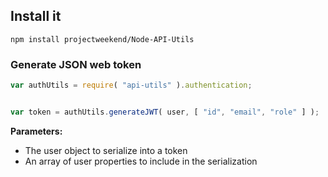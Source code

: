## Install it

```
npm install projectweekend/Node-API-Utils
```


### Generate JSON web token

```javascript
var authUtils = require( "api-utils" ).authentication;


var token = authUtils.generateJWT( user, [ "id", "email", "role" ] );
```

**Parameters:**

* The user object to serialize into a token
* An array of user properties to include in the serialization
